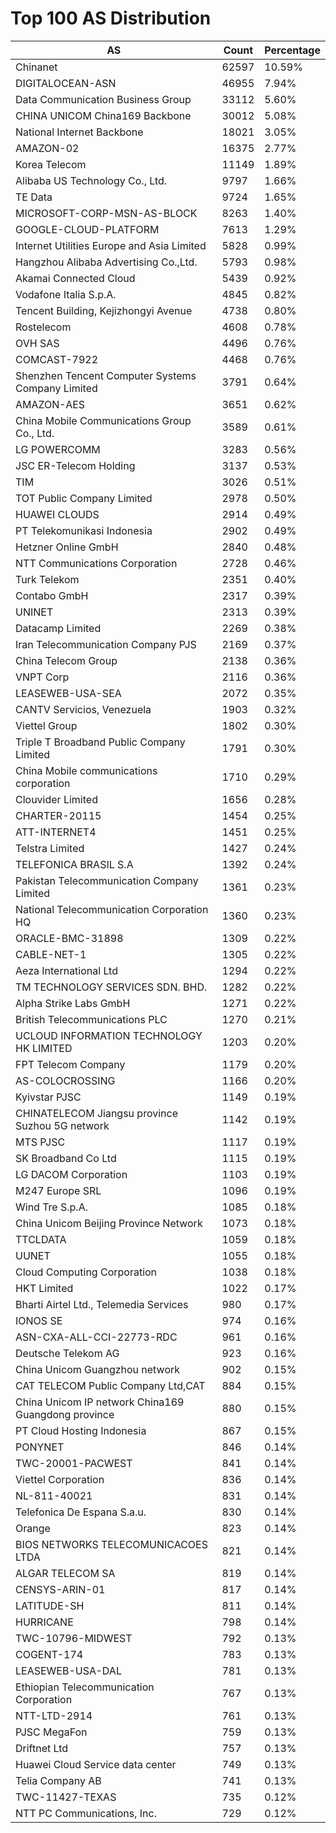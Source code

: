 # Top 100 AS Distribution
| AS | Count | Percentage |
|----|----|----|
| Chinanet | 62597 | 10.59% |
| DIGITALOCEAN-ASN | 46955 | 7.94% |
| Data Communication Business Group | 33112 | 5.60% |
| CHINA UNICOM China169 Backbone | 30012 | 5.08% |
| National Internet Backbone | 18021 | 3.05% |
| AMAZON-02 | 16375 | 2.77% |
| Korea Telecom | 11149 | 1.89% |
| Alibaba US Technology Co., Ltd. | 9797 | 1.66% |
| TE Data | 9724 | 1.65% |
| MICROSOFT-CORP-MSN-AS-BLOCK | 8263 | 1.40% |
| GOOGLE-CLOUD-PLATFORM | 7613 | 1.29% |
| Internet Utilities Europe and Asia Limited | 5828 | 0.99% |
| Hangzhou Alibaba Advertising Co.,Ltd. | 5793 | 0.98% |
| Akamai Connected Cloud | 5439 | 0.92% |
| Vodafone Italia S.p.A. | 4845 | 0.82% |
| Tencent Building, Kejizhongyi Avenue | 4738 | 0.80% |
| Rostelecom | 4608 | 0.78% |
| OVH SAS | 4496 | 0.76% |
| COMCAST-7922 | 4468 | 0.76% |
| Shenzhen Tencent Computer Systems Company Limited | 3791 | 0.64% |
| AMAZON-AES | 3651 | 0.62% |
| China Mobile Communications Group Co., Ltd. | 3589 | 0.61% |
| LG POWERCOMM | 3283 | 0.56% |
| JSC ER-Telecom Holding | 3137 | 0.53% |
| TIM | 3026 | 0.51% |
| TOT Public Company Limited | 2978 | 0.50% |
| HUAWEI CLOUDS | 2914 | 0.49% |
| PT Telekomunikasi Indonesia | 2902 | 0.49% |
| Hetzner Online GmbH | 2840 | 0.48% |
| NTT Communications Corporation | 2728 | 0.46% |
| Turk Telekom | 2351 | 0.40% |
| Contabo GmbH | 2317 | 0.39% |
| UNINET | 2313 | 0.39% |
| Datacamp Limited | 2269 | 0.38% |
| Iran Telecommunication Company PJS | 2169 | 0.37% |
| China Telecom Group | 2138 | 0.36% |
| VNPT Corp | 2116 | 0.36% |
| LEASEWEB-USA-SEA | 2072 | 0.35% |
| CANTV Servicios, Venezuela | 1903 | 0.32% |
| Viettel Group | 1802 | 0.30% |
| Triple T Broadband Public Company Limited | 1791 | 0.30% |
| China Mobile communications corporation | 1710 | 0.29% |
| Clouvider Limited | 1656 | 0.28% |
| CHARTER-20115 | 1454 | 0.25% |
| ATT-INTERNET4 | 1451 | 0.25% |
| Telstra Limited | 1427 | 0.24% |
| TELEFONICA BRASIL S.A | 1392 | 0.24% |
| Pakistan Telecommunication Company Limited | 1361 | 0.23% |
| National Telecommunication Corporation HQ | 1360 | 0.23% |
| ORACLE-BMC-31898 | 1309 | 0.22% |
| CABLE-NET-1 | 1305 | 0.22% |
| Aeza International Ltd | 1294 | 0.22% |
| TM TECHNOLOGY SERVICES SDN. BHD. | 1282 | 0.22% |
| Alpha Strike Labs GmbH | 1271 | 0.22% |
| British Telecommunications PLC | 1270 | 0.21% |
| UCLOUD INFORMATION TECHNOLOGY HK LIMITED | 1203 | 0.20% |
| FPT Telecom Company | 1179 | 0.20% |
| AS-COLOCROSSING | 1166 | 0.20% |
| Kyivstar PJSC | 1149 | 0.19% |
| CHINATELECOM Jiangsu province Suzhou 5G network | 1142 | 0.19% |
| MTS PJSC | 1117 | 0.19% |
| SK Broadband Co Ltd | 1115 | 0.19% |
| LG DACOM Corporation | 1103 | 0.19% |
| M247 Europe SRL | 1096 | 0.19% |
| Wind Tre S.p.A. | 1085 | 0.18% |
| China Unicom Beijing Province Network | 1073 | 0.18% |
| TTCLDATA | 1059 | 0.18% |
| UUNET | 1055 | 0.18% |
| Cloud Computing Corporation | 1038 | 0.18% |
| HKT Limited | 1022 | 0.17% |
| Bharti Airtel Ltd., Telemedia Services | 980 | 0.17% |
| IONOS SE | 974 | 0.16% |
| ASN-CXA-ALL-CCI-22773-RDC | 961 | 0.16% |
| Deutsche Telekom AG | 923 | 0.16% |
| China Unicom Guangzhou network | 902 | 0.15% |
| CAT TELECOM Public Company Ltd,CAT | 884 | 0.15% |
| China Unicom IP network China169 Guangdong province | 880 | 0.15% |
| PT Cloud Hosting Indonesia | 867 | 0.15% |
| PONYNET | 846 | 0.14% |
| TWC-20001-PACWEST | 841 | 0.14% |
| Viettel Corporation | 836 | 0.14% |
| NL-811-40021 | 831 | 0.14% |
| Telefonica De Espana S.a.u. | 830 | 0.14% |
| Orange | 823 | 0.14% |
| BIOS NETWORKS TELECOMUNICACOES LTDA | 821 | 0.14% |
| ALGAR TELECOM SA | 819 | 0.14% |
| CENSYS-ARIN-01 | 817 | 0.14% |
| LATITUDE-SH | 811 | 0.14% |
| HURRICANE | 798 | 0.14% |
| TWC-10796-MIDWEST | 792 | 0.13% |
| COGENT-174 | 783 | 0.13% |
| LEASEWEB-USA-DAL | 781 | 0.13% |
| Ethiopian Telecommunication Corporation | 767 | 0.13% |
| NTT-LTD-2914 | 761 | 0.13% |
| PJSC MegaFon | 759 | 0.13% |
| Driftnet Ltd | 757 | 0.13% |
| Huawei Cloud Service data center | 749 | 0.13% |
| Telia Company AB | 741 | 0.13% |
| TWC-11427-TEXAS | 735 | 0.12% |
| NTT PC Communications, Inc. | 729 | 0.12% |
